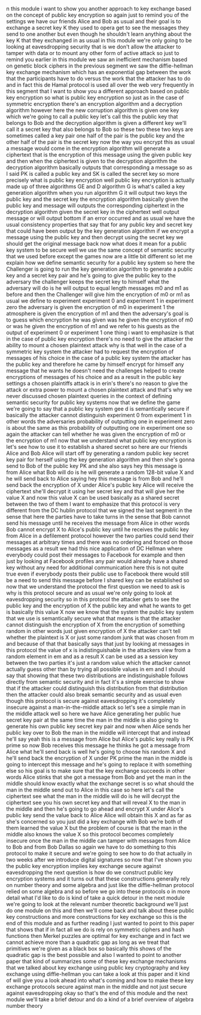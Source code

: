 n this module i want to show you another approach to key exchange based on the concept of public key encryption so again just to remind you of the settings we have our friends Alice and Bob as usual and their goal is to exchange a secret key K they used to opera get to see the messages they send to one another but even though he shouldn't learn anything about the key K that they exchanged in as usual in this module we're only going to be looking at eavesdropping security that is we don't allow the attacker to tamper with data or to mount any other form of active attack so just to remind you earlier in this module we saw an inefficient mechanism based on genetic block ciphers in the previous segment we saw the diffie-hellman key exchange mechanism which has an exponential gap between the work that the participants have to do versus the work that the attacker has to do and in fact this de Hamal protocol is used all over the web very frequently in this segment that I want to show you a different approach based on public key encryption so what is public key encryption so just as in the case of symmetric encryption there's an encryption algorithm and a decryption algorithm however here the new corruption algorithm is given one key which we're going to call a public key let's call this the public key that belongs to Bob and the decryption algorithm is given a different key we'll call it a secret key that also belongs to Bob so these two these two keys are sometimes called a key pair one half of the pair is the public key and the other half of the pair is the secret key now the way you encrypt this as usual a message would come in the encryption algorithm will generate a ciphertext that is the encryption of this message using the given public key and then when the ciphertext is given to the decryption algorithm the decryption algorithm basically outputs that corresponding a message so as I said PK is called a public key and SK is called the secret key so more precisely what is public key encryption well public key encryption is actually made up of three algorithms GE and D algorithm G is what's called a key generation algorithm when you run algorithm G it will output two keys the public key and the secret key the encryption algorithm basically given the public key and message will outputs the corresponding ciphertext in the decryption algorithm given the secret key in the ciphertext well output message or will output bottom if an error occurred and as usual we have the usual consistency properties that say that for any public key and secret key that could have been output by the key generation algorithm if we encrypt a message using the public key and then decrypt using the secret key we should get the original message back now what does it mean for a public key system to be secure well we use the same concept of semantic security that we used before except the games now are a little bit different so let me explain how we define semantic security for a public key system so here the Challenger is going to run the key generation algorithm to generate a public key and a secret key pair and he's going to give the public key to the adversary the challenger keeps the secret key to himself what the adversary will do is he will output to equal length messages m0 and m1 as before and then the Challenger will give him the encryption of m0 or m1 as usual we define to experiment experiment 0 and experiment 1 in experiment zero the adversary is given the encryption of m0 in experiment 1 the atmosphere is given the encryption of m1 and then the adversary's goal is to guess which encryption he was given was he given the encryption of m0 or was he given the encryption of m1 and we refer to his guests as the output of experiment 0 or experiment 1 one thing i want to emphasize is that in the case of public key encryption there's no need to give the attacker the ability to mount a chosen plaintext attack why is that well in the case of a symmetric key system the attacker had to request the encryption of messages of his choice in the case of a public key system the attacker has the public key and therefore he came by himself encrypt for himself any message that he wants he doesn't need the challenges helped to create encryptions of messages of his choice and as a result in the public key settings a chosen plaintiffs attack is in erin's there's no reason to give the attack or extra power to mount a chosen plaintext attack and that's why we never discussed chosen plaintext queries in the context of defining semantic security for public key systems now that we define the game we're going to say that a public key system gee d is semantically secure if basically the attacker cannot distinguish experiment 0 from experiment 1 in other words the adversaries probability of outputting one in experiment zero is about the same as this probability of outputting one in experiment one so again the attacker can tell whether he was given the encryption of m0 or the encryption of m1 now that we understand what public key encryption is let's see how to use it to establish a shared secret so here are our friends Alice and Bob Alice will start off by generating a random public key secret key pair for herself using the key generation algorithm and then she's gonna send to Bob of the public key PK and she also says hey this message is from Alice what Bob will do is he will generate a random 128-bit value X and he will send back to Alice saying hey this message is from Bob and he'll send back the encryption of X under Alice's public key Alice will receive the ciphertext she'll decrypt it using her secret key and that will give her the value X and now this value X can be used basically as a shared secret between the two of them I want to emphasize that this protocol is very different from the DC hublin protocol that we signed the last segment in the sense that here the parties have to take turns in the sense that Bob cannot send his message until he receives the message from Alice in other words Bob cannot encrypt X to Alice's public key until he receives the public key from Alice in a defilement protocol however the two parties could send their messages at arbitrary times and there was no ordering and forced on those messages as a result we had this nice application of DC Hellman where everybody could post their messages to Facebook for example and then just by looking at Facebook profiles any pair would already have a shared key without any need for additional communication here this is not quite true even if everybody posts their public use to Facebook there would still be a need to send this message before I shared key can be established so now that we understand the protocol the first question we need to ask is why is this protocol secure and as usual we're only going to look at eavesdropping security so in this protocol the attacker gets to see the public key and the encryption of X the public key and what he wants to get is basically this value X now we know that the system the public key system that we use is semantically secure what that means is that the attacker cannot distinguish the encryption of X from the encryption of something random in other words just given encryption of X the attacker can't tell whether the plaintext is X or just some random junk that was chosen from m and because of that that basically says that just by looking at messages in this protocol the value of x is indistinguishable in the attackers view from a random element in em and as a result X can be used as a session key between the two parties it's just a random value which the attacker cannot actually guess other than by trying all possible values in em and I should say that showing that these two distributions are indistinguishable follows directly from semantic security and in fact it's a simple exercise to show that if the attacker could distinguish this distribution from that distribution then the attacker could also break semantic security and as usual even though this protocol is secure against eavesdropping it's completely insecure against a man-in-the-middle attack so let's see a simple man in the middle attack well so here we have Alice generating her public hue secret key pair at the same time the man in the middle is also going to generate his own public key secret key pair and now when Alice sends her public key over to Bob the man in the middle will intercept that and instead he'll say yeah this is a message from Alice but Alice's public key really is PK prime so now Bob receives this message he thinks he got a message from Alice what he'll send back is well he's going to choose his random X and he'll send back the encryption of X under PK prime the man in the middle is going to intercept this message and he's going to replace it with something else so his goal is to make sure that the key exchange succeeds in other words Alice stinks that she got a message from Bob and yet the man in the middle should know exactly what the exchange secret is so what should the man in the middle send out to Alice in this case so here let's call the ciphertext see what the man in the middle will do is he will decrypt the ciphertext see you his own secret key and that will reveal X to the man in the middle and then he's going to go ahead and encrypt X under Alice's public key send the value back to Alice Alice will obtain this X and as far as she's concerned so you just did a key exchange with Bob we're both of them learned the value X but the problem of course is that the man in the middle also knows the value X so this protocol becomes completely insecure once the man in the middle can tamper with messages from Alice to Bob and from Bob Dallas so again we have to do something to this protocol to make it secure and we're going to see how to do that actually in two weeks after we introduce digital signatures so now that I've shown you the public key encryption implies key exchange secure against eavesdropping the next question is how do we construct public key encryption systems and it turns out that these constructions generally rely on number theory and some algebra and just like the diffie-hellman protocol relied on some algebra and so before we go into these protocols o in more detail what I'd like to do is kind of take a quick detour in the next module we're going to look at the relevant number theoretic background we'll just do one module on this and then we'll come back and talk about these public key constructions and more constructions for key exchange so this is the end of this module and as further reading I just wanted to point to this paper that shows that if in fact all we do is rely on symmetric ciphers and hash functions then Merkel puzzles are optimal for key exchange and in fact we cannot achieve more than a quadratic gap as long as we treat that primitives we're given as a black box so basically this shows of the quadratic gap is the best possible and also I wanted to point to another paper that kind of summarizes some of these key exchange mechanisms that we talked about key exchange using public key cryptography and key exchange using diffie-hellman you can take a look at this paper and it kind of will give you a look ahead into what's coming and how to make these key exchange protocols secure against man in the middle and not just secure against eavesdropping okay so that's the end of this module and the next module we'll take a brief detour and do a kind of a brief overview of algebra number theory  
